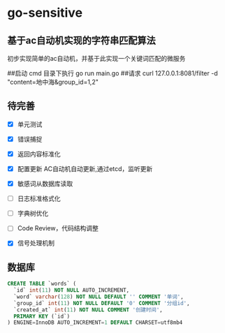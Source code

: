 # go-sensitive
## 基于ac自动机实现的字符串匹配算法
初步实现简单的ac自动机，并基于此实现一个关键词匹配的微服务

##启动
cmd 目录下执行 go run main.go
##请求
 curl 127.0.0.1:8081/filter -d "content=地中海&group_id=1,2"


## 待完善
- [x] 单元测试 
- [x] 错误捕捉 
- [x] 返回内容标准化
- [x] 配置更新 AC自动机自动更新,通过etcd，监听更新
- [x] 敏感词从数据库读取
- [ ] 日志标准格式化
- [ ] 字典树优化
- [ ] Code Review，代码结构调整
- [x] 信号处理机制



## 数据库
```sql
CREATE TABLE `words` (
  `id` int(11) NOT NULL AUTO_INCREMENT,
  `word` varchar(128) NOT NULL DEFAULT '' COMMENT '单词',
  `group_id` int(11) NOT NULL DEFAULT '0' COMMENT '分组id',
  `created_at` int(11) NOT NULL COMMENT '创建时间',
  PRIMARY KEY (`id`)
) ENGINE=InnoDB AUTO_INCREMENT=1 DEFAULT CHARSET=utf8mb4
```